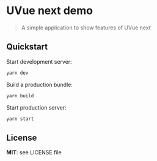 # UVue next demo

> A simple application to show features of UVue next

## Quickstart

Start development server:

```bash
yarn dev
```

Build a production bundle:

```bash
yarn build
```

Start production server:

```bash
yarn start
```

## License

**MIT**: see LICENSE file
